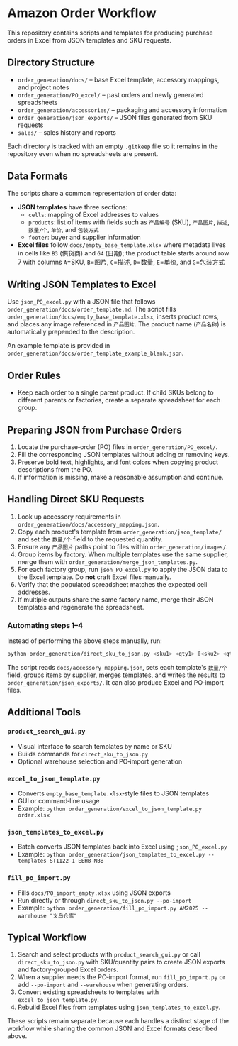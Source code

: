 # Amazon Order Workflow

This repository contains scripts and templates for producing purchase orders in
Excel from JSON templates and SKU requests.

## Directory Structure

- `order_generation/docs/` – base Excel template, accessory mappings, and
  project notes
- `order_generation/PO_excel/` – past orders and newly generated spreadsheets
- `order_generation/accessories/` – packaging and accessory information
- `order_generation/json_exports/` – JSON files generated from SKU requests
- `sales/` – sales history and reports

Each directory is tracked with an empty `.gitkeep` file so it remains in the
repository even when no spreadsheets are present.

## Data Formats

The scripts share a common representation of order data:

- **JSON templates** have three sections:
  - `cells`: mapping of Excel addresses to values
  - `products`: list of items with fields such as `产品编号` (SKU),
    `产品图片`, `描述`, `数量/个`, `单价`, and `包装方式`
  - `footer`: buyer and supplier information
- **Excel files** follow `docs/empty_base_template.xlsx` where metadata lives in
  cells like `B3` (供货商) and `G4` (日期); the product table starts around row 7
  with columns `A`=SKU, `B`=图片, `C`=描述, `D`=数量, `E`=单价, and
  `G`=包装方式

## Writing JSON Templates to Excel

Use `json_PO_excel.py` with a JSON file that follows
`order_generation/docs/order_template.md`. The script fills
`order_generation/docs/empty_base_template.xlsx`, inserts product rows, and
places any image referenced in `产品图片`. The product name (`产品名称`) is
automatically prepended to the description.

An example template is provided in
`order_generation/docs/order_template_example_blank.json`.

## Order Rules

- Keep each order to a single parent product. If child SKUs belong to different
  parents or factories, create a separate spreadsheet for each group.

## Preparing JSON from Purchase Orders

1. Locate the purchase‑order (PO) files in `order_generation/PO_excel/`.
2. Fill the corresponding JSON templates without adding or removing keys.
3. Preserve bold text, highlights, and font colors when copying product
   descriptions from the PO.
4. If information is missing, make a reasonable assumption and continue.

## Handling Direct SKU Requests

1. Look up accessory requirements in
   `order_generation/docs/accessory_mapping.json`.
2. Copy each product's template from `order_generation/json_template/` and set
   the `数量/个` field to the requested quantity.
3. Ensure any `产品图片` paths point to files within
   `order_generation/images/`.
4. Group items by factory. When multiple templates use the same supplier, merge
   them with `order_generation/merge_json_templates.py`.
5. For each factory group, run `json_PO_excel.py` to apply the JSON data to the
   Excel template. Do **not** craft Excel files manually.
6. Verify that the populated spreadsheet matches the expected cell addresses.
7. If multiple outputs share the same factory name, merge their JSON templates
   and regenerate the spreadsheet.

### Automating steps 1–4

Instead of performing the above steps manually, run:

```bash
python order_generation/direct_sku_to_json.py <sku1> <qty1> [<sku2> <qty2> ...]
```

The script reads `docs/accessory_mapping.json`, sets each template's `数量/个`
field, groups items by supplier, merges templates, and writes the results to
`order_generation/json_exports/`. It can also produce Excel and PO‑import files.

## Additional Tools

### `product_search_gui.py`
- Visual interface to search templates by name or SKU
- Builds commands for `direct_sku_to_json.py`
- Optional warehouse selection and PO‑import generation

### `excel_to_json_template.py`
- Converts `empty_base_template.xlsx`‑style files to JSON templates
- GUI or command‑line usage
- Example: `python order_generation/excel_to_json_template.py order.xlsx`

### `json_templates_to_excel.py`
- Batch converts JSON templates back into Excel using `json_PO_excel.py`
- Example: `python order_generation/json_templates_to_excel.py --templates ST1122-1 EEHB-NBB`

### `fill_po_import.py`
- Fills `docs/PO_import_empty.xlsx` using JSON exports
- Run directly or through `direct_sku_to_json.py --po-import`
- Example: `python order_generation/fill_po_import.py AM2025 --warehouse "义乌仓库"`

## Typical Workflow

1. Search and select products with `product_search_gui.py` or call
   `direct_sku_to_json.py` with SKU/quantity pairs to create JSON exports and
   factory‑grouped Excel orders.
2. When a supplier needs the PO‑import format, run `fill_po_import.py` or add
   `--po-import` and `--warehouse` when generating orders.
3. Convert existing spreadsheets to templates with `excel_to_json_template.py`.
4. Rebuild Excel files from templates using `json_templates_to_excel.py`.

These scripts remain separate because each handles a distinct stage of the
workflow while sharing the common JSON and Excel formats described above.


